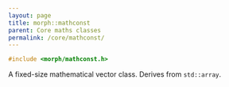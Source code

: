 ```yaml
---
layout: page
title: morph::mathconst
parent: Core maths classes
permalink: /core/mathconst/
---
```

```c++
#include <morph/mathconst.h>
```

A fixed-size mathematical vector class. Derives from `std::array`.
